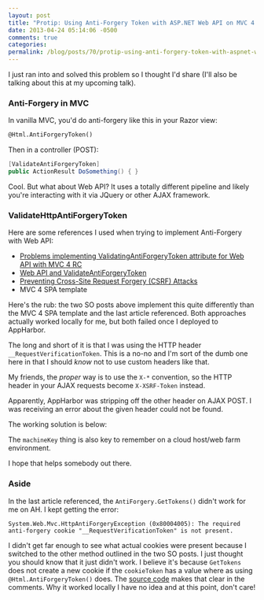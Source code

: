 ```yaml
---
layout: post
title: "Protip: Using Anti-Forgery Token with ASP.NET Web API on MVC 4 on AppHarbor"
date: 2013-04-24 05:14:06 -0500
comments: true
categories:
permalink: /blog/posts/70/protip-using-anti-forgery-token-with-aspnet-web-ap
---
```


I just ran into and solved this problem so I thought I'd share (I'll also be talking about this at my upcoming talk).

### Anti-Forgery in MVC

In vanilla MVC, you'd do anti-forgery like this in your Razor view:

```html
@Html.AntiForgeryToken()
```

Then in a controller (POST):

```c#
[ValidateAntiForgeryToken]
public ActionResult DoSomething() { }
```

Cool. But what about Web API? It uses a totally different pipeline and likely you're interacting with it via JQuery or other AJAX framework.

### ValidateHttpAntiForgeryToken

Here are some references I used when trying to implement Anti-Forgery with Web API:

- [Problems implementing ValidatingAntiForgeryToken attribute for Web API with MVC 4 RC](http://stackoverflow.com/questions/11725988/problems-implementing-validatingantiforgerytoken-attribute-for-web-api-with-mvc)
- [Web API and ValidateAntiForgeryToken](http://stackoverflow.com/questions/11476883/web-api-and-validateantiforgerytoken)
- [Preventing Cross-Site Request Forgery (CSRF) Attacks](http://www.asp.net/web-api/overview/security/preventing-cross-site-request-forgery-%28csrf%29-attacks)
- MVC 4 SPA template

Here's the rub: the two SO posts above implement this quite differently than the MVC 4 SPA template and the last article referenced. Both approaches actually worked locally for me, but both failed once I deployed to AppHarbor.

The long and short of it is that I was using the HTTP header `__RequestVerificationToken`. This is a no-no and I'm sort of the dumb one here in that I should *know* not to use custom headers like that.

My friends, the *proper* way is to use the `X-*` convention, so the HTTP header in your AJAX requests become `X-XSRF-Token` instead.

Apparently, AppHarbor was stripping off the other header on AJAX POST. I was receiving an error about the given header could not be found.

The working solution is below:

<script src="https://gist.github.com/kamranayub/5449779.js"></script>

The `machineKey` thing is also key to remember on a cloud host/web farm environment.

I hope that helps somebody out there.

### Aside

In the last article referenced, the `AntiForgery.GetTokens()` didn't work for me on AH. I kept getting the error:

    System.Web.Mvc.HttpAntiForgeryException (0x80004005): The required anti-forgery cookie "__RequestVerificationToken" is not present.

I didn't get far enough to see what actual cookies were present because I switched to the other method outlined in the two SO posts. I just thought you should know that it just didn't work. I believe it's because `GetTokens` does not create a new cookie if the `cookieToken` has a value where as using `@Html.AntiForgeryToken()` does. The [source code](http://aspnetwebstack.codeplex.com/SourceControl/changeset/view/9a83b63f3f889e3f2c979274fe3e8f7610e06b98#src/System.Web.WebPages/Helpers/AntiXsrf/AntiForgeryWorker.cs) makes that clear in the comments. Why it worked locally I have no idea and at this point, don't care!